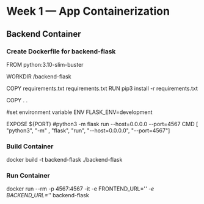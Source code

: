 # Week 1 — App Containerization

## Backend Container

### Create Dockerfile for backend-flask

FROM python:3.10-slim-buster

WORKDIR /backend-flask

COPY requirements.txt requirements.txt
RUN pip3 install -r requirements.txt

COPY . .

#set environment variable
ENV FLASK_ENV=development

EXPOSE ${PORT}
#python3 -m flask run --host=0.0.0.0 --port=4567
CMD [ "python3", "-m" , "flask", "run", "--host=0.0.0.0", "--port=4567"]

### Build Container 
docker build -t  backend-flask ./backend-flask

### Run Container
docker run --rm -p 4567:4567 -it -e FRONTEND_URL='*' -e BACKEND_URL='*' backend-flask




